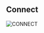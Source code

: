 <!-- Hardvare connect -->
## Connect
![CONNECT](https://github.com/OlehKosminin/STM32_Accelerometer/assets/106763163/9f6901aa-1590-4fe4-b1b8-6a69dfb853b0)
